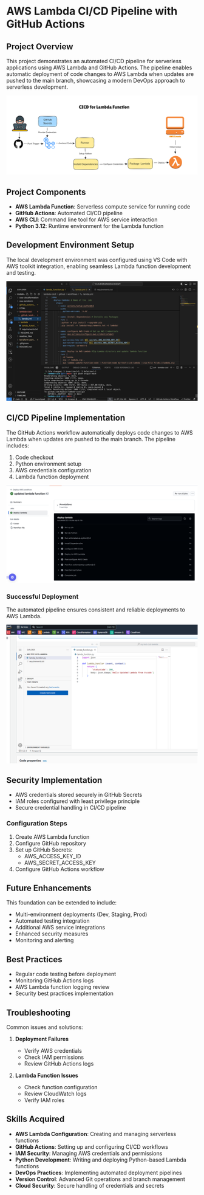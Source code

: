 # AWS Lambda CI/CD Pipeline with GitHub Actions

## Project Overview
This project demonstrates an automated CI/CD pipeline for serverless applications using AWS Lambda and GitHub Actions. The pipeline enables automatic deployment of code changes to AWS Lambda when updates are pushed to the main branch, showcasing a modern DevOps approach to serverless development.

![CI/CD Lambda Architecture](images/cicd-lambda-architecture-pipeline.png)

## Project Components
- **AWS Lambda Function**: Serverless compute service for running code
- **GitHub Actions**: Automated CI/CD pipeline
- **AWS CLI**: Command line tool for AWS service interaction
- **Python 3.12**: Runtime environment for the Lambda function

## Development Environment Setup
The local development environment was configured using VS Code with AWS toolkit integration, enabling seamless Lambda function development and testing.

![VS Code Development Setup](images/cicd-pipeline-lambda-vscode.png)

## CI/CD Pipeline Implementation
The GitHub Actions workflow automatically deploys code changes to AWS Lambda when updates are pushed to the main branch. The pipeline includes:

1. Code checkout
2. Python environment setup
3. AWS credentials configuration
4. Lambda function deployment

![GitHub Actions Deployment](images/lamda-push-github-action.png)

### Successful Deployment
The automated pipeline ensures consistent and reliable deployments to AWS Lambda.

![Lambda Function Activated](images/aws-lambda-function-activated.png)


## Security Implementation
- AWS credentials stored securely in GitHub Secrets
- IAM roles configured with least privilege principle
- Secure credential handling in CI/CD pipeline

### Configuration Steps
1. Create AWS Lambda function
2. Configure GitHub repository
3. Set up GitHub Secrets:
   - AWS_ACCESS_KEY_ID
   - AWS_SECRET_ACCESS_KEY
4. Configure GitHub Actions workflow

## Future Enhancements
This foundation can be extended to include:
- Multi-environment deployments (Dev, Staging, Prod)
- Automated testing integration
- Additional AWS service integrations
- Enhanced security measures
- Monitoring and alerting

## Best Practices
- Regular code testing before deployment
- Monitoring GitHub Actions logs
- AWS Lambda function logging review
- Security best practices implementation

## Troubleshooting
Common issues and solutions:
1. **Deployment Failures**
   - Verify AWS credentials
   - Check IAM permissions
   - Review GitHub Actions logs

2. **Lambda Function Issues**
   - Check function configuration
   - Review CloudWatch logs
   - Verify IAM roles

## Skills Acquired
- **AWS Lambda Configuration**: Creating and managing serverless functions
- **GitHub Actions**: Setting up and configuring CI/CD workflows
- **IAM Security**: Managing AWS credentials and permissions
- **Python Development**: Writing and deploying Python-based Lambda functions
- **DevOps Practices**: Implementing automated deployment pipelines
- **Version Control**: Advanced Git operations and branch management
- **Cloud Security**: Secure handling of credentials and secrets
